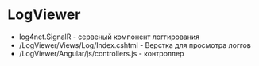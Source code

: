 LogViewer
=========

* log4net.SignalR - сервеный компонент логгирования
* /LogViewer/Views/Log/Index.cshtml - Верстка для просмотра логгов
* /LogViewer/Angular/js/controllers.js - контроллер
